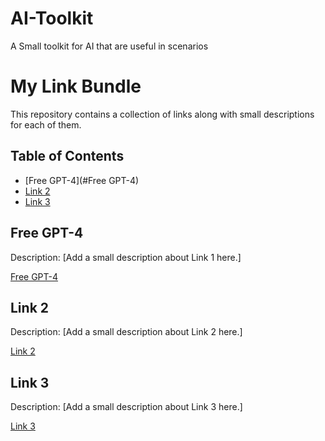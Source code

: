 # AI-Toolkit
A Small toolkit for AI that are useful in scenarios
# My Link Bundle

This repository contains a collection of links along with small descriptions for each of them.

## Table of Contents

- [Free GPT-4](#Free GPT-4)
- [Link 2](#link-2)
- [Link 3](#link-3)

## Free GPT-4

Description: [Add a small description about Link 1 here.]

[Free GPT-4]([https://www.example.com](https://chat.forefront.ai/))

## Link 2

Description: [Add a small description about Link 2 here.]

[Link 2](https://www.example.com)

## Link 3

Description: [Add a small description about Link 3 here.]

[Link 3](https://www.example.com)
